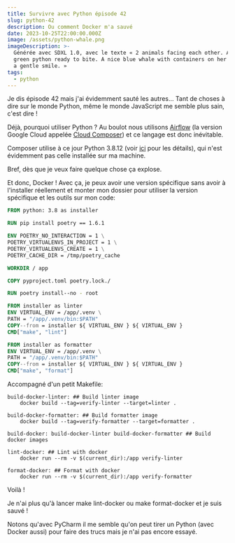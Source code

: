 ```yaml
---
title: Survivre avec Python épisode 42
slug: python-42
description: Ou comment Docker m'a sauvé
date: 2023-10-25T22:00:00.000Z
image: /assets/python-whale.png
imageDescription: >-
  Générée avec SDXL 1.0, avec le texte « 2 animals facing each other. An angry
  green python ready to bite. A nice blue whale with containers on her back with
  a gentle smile. »
tags:
  - python
---
```


Je dis épisode 42 mais j'ai évidemment sauté les autres... Tant de choses à dire sur le monde Python, même le monde JavaScript me semble plus sain, c'est dire !

Déjà, pourquoi utiliser Python ? Au boulot nous utilisons [Airflow](https://airflow.apache.org/) (la version Google Cloud appelée [Cloud Composer](https://cloud.google.com/composer)) et ce langage est donc inévitable.

Composer utilise à ce jour Python 3.8.12 (voir [ici](https://cloud.google.com/composer/docs/concepts/versioning/composer-versions) pour les détails), qui n'est évidemment pas celle installée sur ma machine.

Bref, dès que je veux faire quelque chose ça explose.

Et donc, Docker ! Avec ça, je peux avoir une version spécifique sans avoir à l'installer réellement et monter mon dossier pour utiliser la version spécifique et les outils sur mon code:

```dockerfile
FROM python: 3.8 as installer

RUN pip install poetry == 1.6.1

ENV POETRY_NO_INTERACTION = 1 \
POETRY_VIRTUALENVS_IN_PROJECT = 1 \
POETRY_VIRTUALENVS_CREATE = 1 \
POETRY_CACHE_DIR = /tmp/poetry_cache

WORKDIR / app

COPY pyproject.toml poetry.lock./

RUN poetry install--no - root

FROM installer as linter
ENV VIRTUAL_ENV = /app/.venv \
PATH = "/app/.venv/bin:$PATH"
COPY--from = installer ${ VIRTUAL_ENV } ${ VIRTUAL_ENV }
CMD["make", "lint"]

FROM installer as formatter
ENV VIRTUAL_ENV = /app/.venv \
PATH = "/app/.venv/bin:$PATH"
COPY--from = installer ${ VIRTUAL_ENV } ${ VIRTUAL_ENV }
CMD["make", "format"]

```

Accompagné d'un petit Makefile:

```shell
build-docker-linter: ## Build linter image
	docker build --tag=verify-linter --target=linter .

build-docker-formatter: ## Build formatter image
	docker build --tag=verify-formatter --target=formatter .

build-docker: build-docker-linter build-docker-formatter ## Build docker images

lint-docker: ## Lint with docker
	docker run --rm -v $(current_dir):/app verify-linter

format-docker: ## Format with docker
	docker run --rm -v $(current_dir):/app verify-formatter
```

Voilà !

Je n'ai plus qu'à lancer make lint-docker ou make format-docker et je suis sauvé !

Notons qu'avec PyCharm il me semble qu'on peut tirer un Python (avec Docker aussi) pour faire des trucs mais je n'ai pas encore essayé.

